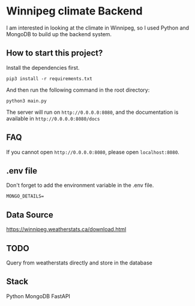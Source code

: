 # Winnipeg climate Backend

I am interested in looking at the climate in Winnipeg, so I used Python and MongoDB to build up the backend system.

## How to start this project?

Install the dependencies first.

```shell
pip3 install -r requirements.txt
```

And then run the following command in the root directory:

```shell
python3 main.py
```

The server will run on `http://0.0.0.0:8080`, and the documentation is available in `http://0.0.0.0:8080/docs`

## FAQ

If you cannot open `http://0.0.0.0:8080`, please open `localhost:8080`.

## .env file

Don't forget to add the environment variable in the .env file.

```
MONGO_DETAILS=
```

## Data Source

https://winnipeg.weatherstats.ca/download.html

## TODO

Query from weatherstats directly and store in the database

## Stack

Python
MongoDB
FastAPI
